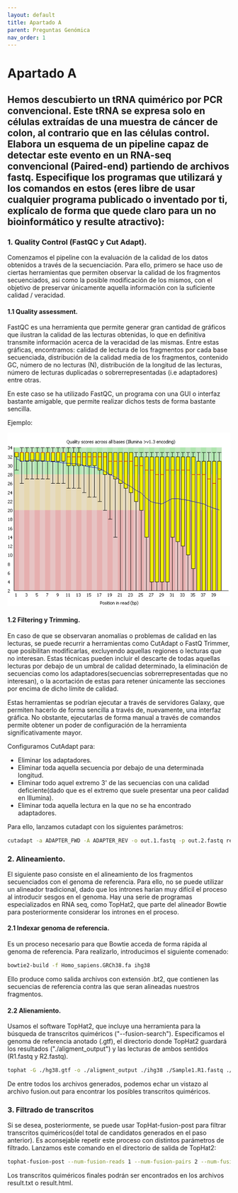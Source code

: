 ```yaml
---
layout: default
title: Apartado A
parent: Preguntas Genómica
nav_order: 1
---
```



# Apartado A

## Hemos descubierto un tRNA quimérico por PCR convencional. Este tRNA se expresa solo en células extraídas de una muestra de cáncer de colon, al contrario que en las células control. Elabora un esquema de un pipeline capaz de detectar este evento en un RNA-seq convencional (Paired-end) partiendo de archivos fastq. Especifique los programas que utilizará y los comandos en estos (eres libre de usar cualquier programa publicado o inventado por ti, explícalo de forma que quede claro para un no bioinformático y resulte atractivo):

### 1. Quality Control (FastQC y Cut Adapt).


Comenzamos el pipeline con la evaluación de la calidad de los datos obtenidos a través de la secuenciación. Para ello, primero se hace uso de ciertas herramientas que permiten observar la calidad de los fragmentos secuenciados, asi como la posible modificación de los mismos, con el objetivo de preservar únicamente aquella información con la suficiente calidad / veracidad.


#### 1.1 Quality assessment.


FastQC es una herramienta que permite generar gran cantidad de gráficos que ilustran la calidad de las lecturas obtenidas, lo que en definitiva transmite información acerca de la veracidad de las mismas. Entre estas gráficas, encontramos: calidad de lectura de los fragmentos por cada base secuenciada, distribución de la calidad media de los fragmentos, contenido GC, número de no lecturas (N), distribución de la longitud de las lecturas, número de lecturas duplicadas o sobrerrepresentadas (i.e adaptadores) entre otras.

En este caso se ha utilizado FastQC, un programa con una GUI o interfaz bastante amigable, que permite realizar dichos tests de forma bastante sencilla.

Ejemplo:

![imagen](./fastqc.png)


#### 1.2 Filtering y Trimming.


En caso de que se observaran anomalías o problemas de calidad en las lecturas, se puede recurrir a herramientas como CutAdapt o FastQ Trimmer, que posibilitan modificarlas, excluyendo aquellas regiones o lecturas que no interesan. Estas técnicas pueden incluir el descarte de todas aquellas lecturas por debajo de un umbral de calidad determinado, la eliminación de secuencias como los adaptadores(secuencias sobrerrepresentadas que no interesan), o la acortación de estas para retener únicamente las secciones por encima de dicho límite de calidad.

Estas herramientas se podrían ejecutar a través de servidores Galaxy, que permiten hacerlo de forma sencilla a través de, nuevamente, una interfaz gráfica. No obstante, ejecutarlas de forma manual a través de comandos permite obtener un poder de configuración de la herramienta significativamente mayor.

Configuramos CutAdapt para:

- Eliminar los adaptadores.
- Eliminar toda aquella secuencia por debajo de una determinada longitud.
- Eliminar todo aquel extremo 3' de las secuencias con una calidad deficiente(dado que es el extremo que suele presentar una peor calidad en Illumina).
- Eliminar toda aquella lectura en la que no se ha encontrado adaptadores.

Para ello, lanzamos cutadapt con los siguientes parámetros:

```bash
cutadapt -a ADAPTER_FWD -A ADAPTER_REV -o out.1.fastq -p out.2.fastq reads.1.fastq reads.2.fastq -m 250 -M 250 -q 28 --discard-untrimmed
```

### 2. Alineamiento.

El siguiente paso consiste en el alineamiento de los fragmentos secuenciados con el genoma de referencia. Para ello, no se puede utilizar un alineador tradicional, dado que los intrones harían muy difícil el proceso al introducir sesgos en el genoma. Hay una serie de programas especializados en RNA seq, como TopHat2, que parte del alineador Bowtie para posteriormente considerar los intrones en el proceso. 

#### 2.1 Indexar genoma de referencia.

Es un proceso necesario para que Bowtie acceda de forma rápida al genoma de referencia. Para realizarlo, introducimos el siguiente comenado:

```bash
bowtie2-build -f Homo_sapiens.GRCh38.fa ihg38
```

Ello produce como salida archivos con extensión .bt2, que contienen las secuencias de referencia contra las que seran alineadas nuestros fragmentos. 

#### 2.2 Alienamiento.

Usamos el software TopHat2, que incluye una herramienta para la búsqueda de transcritos quiméricos ("--fusion-search"). Especificamos el genoma de referencia anotado (.gtf), el directorio donde TopHat2 guardará los resultados ("./aligment_output") y las lecturas de ambos sentidos (R1.fastq y R2.fastq).

```bash
tophat -G ./hg38.gtf -o ./aligment_output ./ihg38 ./Sample1.R1.fastq ./Sample1.R2.fastq --fusion-search
```
De entre todos los archivos generados, podemos echar un vistazo al archivo fusion.out para encontrar los posibles transcritos quiméricos.

### 3. Filtrado de transcritos

Si se desea, posteriormente, se puede usar TopHat-fusion-post para filtrar transcritos quiméricos(del total de candidatos generados en el paso anterior). Es aconsejable repetir este proceso con distintos parámetros de filtrado. Lanzamos este comando en el directorio de salida de TopHat2:

```bash
tophat-fusion-post --num-fusion-reads 1 --num-fusion-pairs 2 --num-fusion-both 5 ../ihg38
```

Los transcritos quiméricos finales podrán ser encontrados en los archivos result.txt o result.html.
